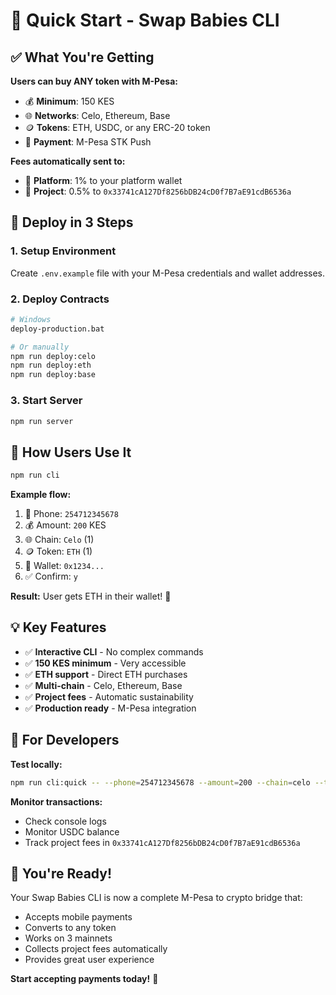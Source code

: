 # 🚀 Quick Start - Swap Babies CLI

## ✅ **What You're Getting**

**Users can buy ANY token with M-Pesa:**
- 💰 **Minimum**: 150 KES
- 🌐 **Networks**: Celo, Ethereum, Base
- 🪙 **Tokens**: ETH, USDC, or any ERC-20 token
- 📱 **Payment**: M-Pesa STK Push

**Fees automatically sent to:**
- 🏦 **Platform**: 1% to your platform wallet
- 💎 **Project**: 0.5% to `0x33741cA127Df8256bDB24cD0f7B7aE91cdB6536a`

## 🚀 **Deploy in 3 Steps**

### 1. **Setup Environment**
Create `.env.example` file with your M-Pesa credentials and wallet addresses.

### 2. **Deploy Contracts**
```bash
# Windows
deploy-production.bat

# Or manually
npm run deploy:celo
npm run deploy:eth  
npm run deploy:base
```

### 3. **Start Server**
```bash
npm run server
```

## 🎯 **How Users Use It**

```bash
npm run cli
```

**Example flow:**
1. 📱 Phone: `254712345678`
2. 💰 Amount: `200` KES
3. 🌐 Chain: `Celo` (1)
4. 🪙 Token: `ETH` (1)
5. 📍 Wallet: `0x1234...`
6. ✅ Confirm: `y`

**Result:** User gets ETH in their wallet! 🎉

## 💡 **Key Features**

- ✅ **Interactive CLI** - No complex commands
- ✅ **150 KES minimum** - Very accessible
- ✅ **ETH support** - Direct ETH purchases
- ✅ **Multi-chain** - Celo, Ethereum, Base
- ✅ **Project fees** - Automatic sustainability
- ✅ **Production ready** - M-Pesa integration

## 🔧 **For Developers**

**Test locally:**
```bash
npm run cli:quick -- --phone=254712345678 --amount=200 --chain=celo --token=0x0000000000000000000000000000000000000000 --recipient=0x1234...
```

**Monitor transactions:**
- Check console logs
- Monitor USDC balance
- Track project fees in `0x33741cA127Df8256bDB24cD0f7B7aE91cdB6536a`

## 🎉 **You're Ready!**

Your Swap Babies CLI is now a complete M-Pesa to crypto bridge that:
- Accepts mobile payments
- Converts to any token
- Works on 3 mainnets
- Collects project fees automatically
- Provides great user experience

**Start accepting payments today!** 🚀
